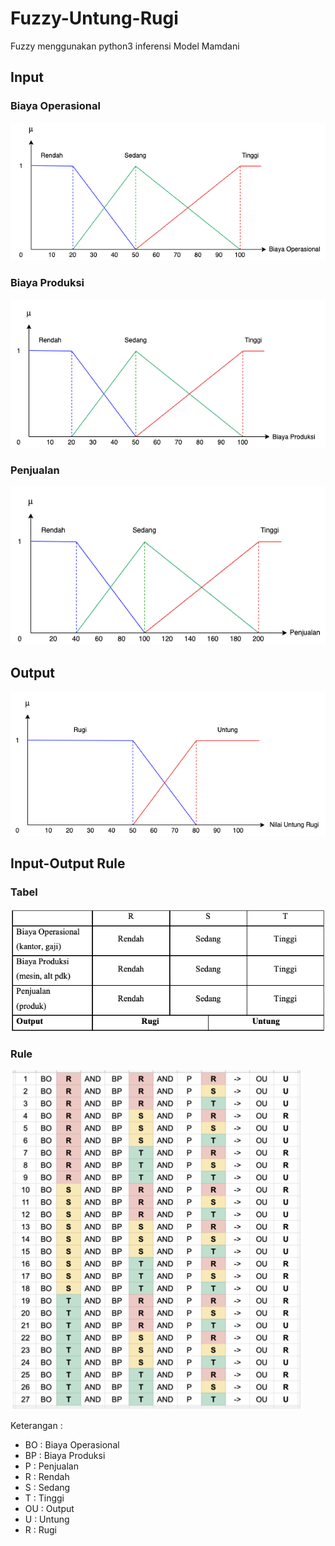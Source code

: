 # Fuzzy-Untung-Rugi

Fuzzy menggunakan python3 inferensi Model Mamdani

## Input

### Biaya Operasional
![alt text](https://github.com/Ivan-Ramadhan/Fuzzy-Untung-Rugi/blob/main/image/bo_new.png?raw=true)

### Biaya Produksi
![alt text](https://github.com/Ivan-Ramadhan/Fuzzy-Untung-Rugi/blob/main/image/bp_new.png?raw=true)

### Penjualan
![alt text](https://github.com/Ivan-Ramadhan/Fuzzy-Untung-Rugi/blob/main/image/pj_new.png?raw=true)

## Output
![alt text](https://github.com/Ivan-Ramadhan/Fuzzy-Untung-Rugi/blob/main/image/Output.png?raw=true)

## Input-Output Rule

### Tabel
![alt text](https://github.com/Ivan-Ramadhan/Fuzzy-Untung-Rugi/blob/main/image/TabelAturan.png?raw=true)

### Rule
![alt text](https://github.com/Ivan-Ramadhan/Fuzzy-Untung-Rugi/blob/main/image/Aturan.png?raw=true)


Keterangan : 

* BO : Biaya Operasional
* BP : Biaya Produksi
* P  : Penjualan
* R  : Rendah
* S  : Sedang
* T  : Tinggi
* OU : Output
* U  : Untung
* R  : Rugi